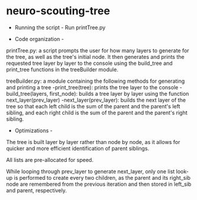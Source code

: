 neuro-scouting-tree
===================

- Running the script -
Run printTree.py

- Code organization -

printTree.py: a script prompts the user for how many layers to generate for the tree, as well as the tree's initial node. It then generates and prints the requested tree layer by layer to the console using the build_tree and print_tree functions in the treeBuilder module.

treeBuilder.py: a module containing the following methods for generating and printing a tree
-print_tree(tree): prints the tree layer to the console
-build_tree(layers, first_node): builds a tree layer by layer using the function next_layer(prev_layer)
-next_layer(prev_layer): builds the next layer of the tree so that each left child is the sum of the parent and the parent's left sibling, and each right child is the sum of the parent and the parent's right sibling.

- Optimizations -

The tree is built layer by layer rather than node by node, as it allows for quicker and more efficient identification of parent siblings.

All lists are pre-allocated for speed.

While looping through prev_layer to generate next_layer, only one list look-up is performed to create every two children, as the parent and its right_sib node are remembered from the previous iteration and then stored in left_sib and parent, respectively.


